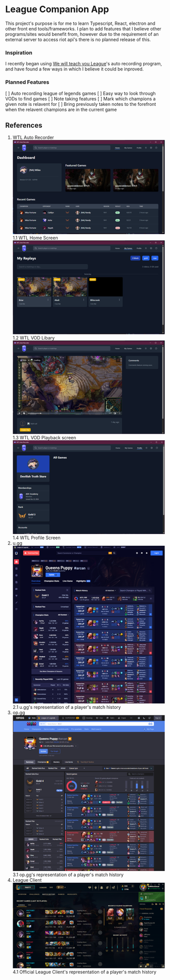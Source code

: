 # League Companion App

This project's purpose is for me to learn Typescript, React, electron and other front end tools/frameworks. I plan to add features that I believe other programs/sites would benefit from, however due to the requirement of an external server to access riot api's there is no planned release of this.

### Inspiration

I recently began using [We will teach you League](https://weteachleague.com/)'s auto recording program, and have found a few ways in which I believe it could be inproved.

### Planned Features

[ ] Auto recording league of legends games
[ ] Easy way to look through VODs to find games
[ ] Note taking features
[ ] Mark which champions a given note is relavent for
[ ] Bring previously taken notes to the forefront when the relavent champions are in the current game

## References

1. WTL Auto Recorder
   ![WTL Home Screen](/assets/1_1_wtl_home_screen.png)
   1.1 WTL Home Screen
   ![WTL Home Screen](/assets/1_2_wtl_vod_library.png)
   1.2 WTL VOD Libary
   ![WTL Home Screen](/assets/1_3_wtl_vod_playback.png)
   1.3 WTL VOD Playback screen
   ![WTL Home Screen](/assets/1_4_wtl_profile_screen.png)
   1.4 WTL Profile Screen
2. u.gg
   ![u.gg](/assets/2_1_u_gg_match_history.png)
   2.1 u.gg's representation of a player's match history
3. op.gg
   ![op.gg match history](/assets/3_1_op_gg_match_history.png)
   3.1 op.gg's representation of a player's match history
4. League Client
   ![League Client match History](/assets/4_1_league_client_match_history.png)
   4.1 Official League Client's representation of a player's match history
